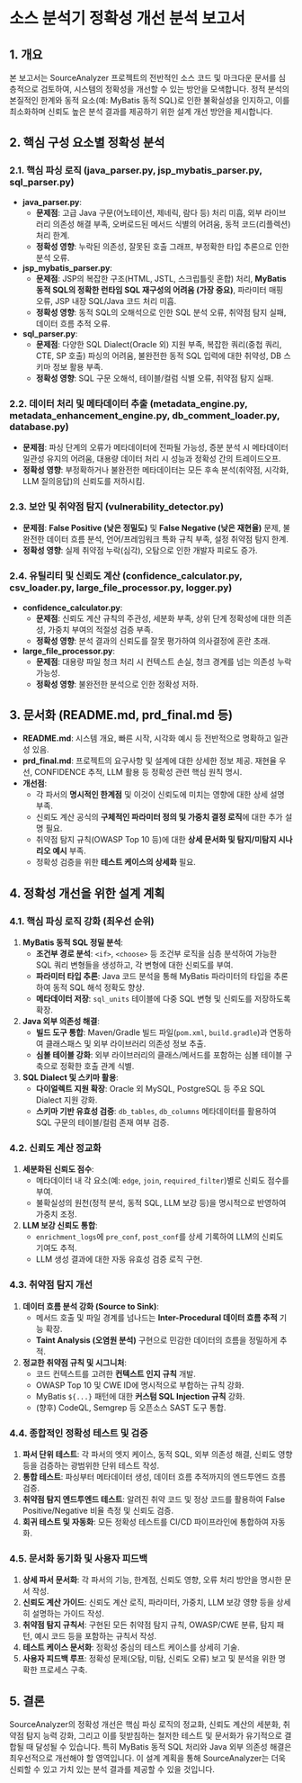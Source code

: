 # 소스 분석기 정확성 개선 분석 보고서

## 1. 개요
본 보고서는 SourceAnalyzer 프로젝트의 전반적인 소스 코드 및 마크다운 문서를 심층적으로 검토하여, 시스템의 정확성을 개선할 수 있는 방안을 모색합니다. 정적 분석의 본질적인 한계와 동적 요소(예: MyBatis 동적 SQL)로 인한 불확실성을 인지하고, 이를 최소화하며 신뢰도 높은 분석 결과를 제공하기 위한 설계 개선 방안을 제시합니다.

## 2. 핵심 구성 요소별 정확성 분석

### 2.1. 핵심 파싱 로직 (java_parser.py, jsp_mybatis_parser.py, sql_parser.py)
*   **java_parser.py**:
    *   **문제점**: 고급 Java 구문(어노테이션, 제네릭, 람다 등) 처리 미흡, 외부 라이브러리 의존성 해결 부족, 오버로드된 메서드 식별의 어려움, 동적 코드(리플렉션) 처리 한계.
    *   **정확성 영향**: 누락된 의존성, 잘못된 호출 그래프, 부정확한 타입 추론으로 인한 분석 오류.
*   **jsp_mybatis_parser.py**:
    *   **문제점**: JSP의 복잡한 구조(HTML, JSTL, 스크립틀릿 혼합) 처리, **MyBatis 동적 SQL의 정확한 런타임 SQL 재구성의 어려움 (가장 중요)**, 파라미터 매핑 오류, JSP 내장 SQL/Java 코드 처리 미흡.
    *   **정확성 영향**: 동적 SQL의 오해석으로 인한 SQL 분석 오류, 취약점 탐지 실패, 데이터 흐름 추적 오류.
*   **sql_parser.py**:
    *   **문제점**: 다양한 SQL Dialect(Oracle 외) 지원 부족, 복잡한 쿼리(중첩 쿼리, CTE, SP 호출) 파싱의 어려움, 불완전한 동적 SQL 입력에 대한 취약성, DB 스키마 정보 활용 부족.
    *   **정확성 영향**: SQL 구문 오해석, 테이블/컬럼 식별 오류, 취약점 탐지 실패.

### 2.2. 데이터 처리 및 메타데이터 추출 (metadata_engine.py, metadata_enhancement_engine.py, db_comment_loader.py, database.py)
*   **문제점**: 파싱 단계의 오류가 메타데이터에 전파될 가능성, 증분 분석 시 메타데이터 일관성 유지의 어려움, 대용량 데이터 처리 시 성능과 정확성 간의 트레이드오프.
*   **정확성 영향**: 부정확하거나 불완전한 메타데이터는 모든 후속 분석(취약점, 시각화, LLM 질의응답)의 신뢰도를 저하시킴.

### 2.3. 보안 및 취약점 탐지 (vulnerability_detector.py)
*   **문제점**: **False Positive (낮은 정밀도)** 및 **False Negative (낮은 재현율)** 문제, 불완전한 데이터 흐름 분석, 언어/프레임워크 특화 규칙 부족, 설정 취약점 탐지 한계.
*   **정확성 영향**: 실제 취약점 누락(심각), 오탐으로 인한 개발자 피로도 증가.

### 2.4. 유틸리티 및 신뢰도 계산 (confidence_calculator.py, csv_loader.py, large_file_processor.py, logger.py)
*   **confidence_calculator.py**:
    *   **문제점**: 신뢰도 계산 규칙의 주관성, 세분화 부족, 상위 단계 정확성에 대한 의존성, 가중치 부여의 적절성 검증 부족.
    *   **정확성 영향**: 분석 결과의 신뢰도를 잘못 평가하여 의사결정에 혼란 초래.
*   **large_file_processor.py**:
    *   **문제점**: 대용량 파일 청크 처리 시 컨텍스트 손실, 청크 경계를 넘는 의존성 누락 가능성.
    *   **정확성 영향**: 불완전한 분석으로 인한 정확성 저하.

## 3. 문서화 (README.md, prd_final.md 등)
*   **README.md**: 시스템 개요, 빠른 시작, 시각화 예시 등 전반적으로 명확하고 일관성 있음.
*   **prd_final.md**: 프로젝트의 요구사항 및 설계에 대한 상세한 정보 제공. 재현율 우선, CONFIDENCE 추적, LLM 활용 등 정확성 관련 핵심 원칙 명시.
*   **개선점**:
    *   각 파서의 **명시적인 한계점** 및 이것이 신뢰도에 미치는 영향에 대한 상세 설명 부족.
    *   신뢰도 계산 공식의 **구체적인 파라미터 정의 및 가중치 결정 로직**에 대한 추가 설명 필요.
    *   취약점 탐지 규칙(OWASP Top 10 등)에 대한 **상세 문서화 및 탐지/미탐지 시나리오 예시** 부족.
    *   정확성 검증을 위한 **테스트 케이스의 상세화** 필요.

## 4. 정확성 개선을 위한 설계 계획

### 4.1. 핵심 파싱 로직 강화 (최우선 순위)
1.  **MyBatis 동적 SQL 정밀 분석**:
    *   **조건부 경로 분석**: `<if>`, `<choose>` 등 조건부 로직을 심층 분석하여 가능한 SQL 쿼리 변형들을 생성하고, 각 변형에 대한 신뢰도를 부여.
    *   **파라미터 타입 추론**: Java 코드 분석을 통해 MyBatis 파라미터의 타입을 추론하여 동적 SQL 해석 정확도 향상.
    *   **메타데이터 저장**: `sql_units` 테이블에 다중 SQL 변형 및 신뢰도를 저장하도록 확장.
2.  **Java 외부 의존성 해결**:
    *   **빌드 도구 통합**: Maven/Gradle 빌드 파일(`pom.xml`, `build.gradle`)과 연동하여 클래스패스 및 외부 라이브러리 의존성 정보 추출.
    *   **심볼 테이블 강화**: 외부 라이브러리의 클래스/메서드를 포함하는 심볼 테이블 구축으로 정확한 호출 관계 식별.
3.  **SQL Dialect 및 스키마 활용**:
    *   **다이얼렉트 지원 확장**: Oracle 외 MySQL, PostgreSQL 등 주요 SQL Dialect 지원 강화.
    *   **스키마 기반 유효성 검증**: `db_tables`, `db_columns` 메타데이터를 활용하여 SQL 구문의 테이블/컬럼 존재 여부 검증.

### 4.2. 신뢰도 계산 정교화
1.  **세분화된 신뢰도 점수**:
    *   메타데이터 내 각 요소(예: `edge`, `join`, `required_filter`)별로 신뢰도 점수를 부여.
    *   불확실성의 원천(정적 분석, 동적 SQL, LLM 보강 등)을 명시적으로 반영하여 가중치 조정.
2.  **LLM 보강 신뢰도 통합**:
    *   `enrichment_logs`에 `pre_conf`, `post_conf`를 상세 기록하여 LLM의 신뢰도 기여도 추적.
    *   LLM 생성 결과에 대한 자동 유효성 검증 로직 구현.

### 4.3. 취약점 탐지 개선
1.  **데이터 흐름 분석 강화 (Source to Sink)**:
    *   메서드 호출 및 파일 경계를 넘나드는 **Inter-Procedural 데이터 흐름 추적** 기능 확장.
    *   **Taint Analysis (오염원 분석)** 구현으로 민감한 데이터의 흐름을 정밀하게 추적.
2.  **정교한 취약점 규칙 및 시그니처**:
    *   코드 컨텍스트를 고려한 **컨텍스트 인지 규칙** 개발.
    *   OWASP Top 10 및 CWE ID에 명시적으로 부합하는 규칙 강화.
    *   MyBatis `${...}` 패턴에 대한 **커스텀 SQL Injection 규칙** 강화.
    *   (향후) CodeQL, Semgrep 등 오픈소스 SAST 도구 통합.

### 4.4. 종합적인 정확성 테스트 및 검증
1.  **파서 단위 테스트**: 각 파서의 엣지 케이스, 동적 SQL, 외부 의존성 해결, 신뢰도 영향 등을 검증하는 광범위한 단위 테스트 작성.
2.  **통합 테스트**: 파싱부터 메타데이터 생성, 데이터 흐름 추적까지의 엔드투엔드 흐름 검증.
3.  **취약점 탐지 엔드투엔드 테스트**: 알려진 취약 코드 및 정상 코드를 활용하여 False Positive/Negative 비율 측정 및 신뢰도 검증.
4.  **회귀 테스트 및 자동화**: 모든 정확성 테스트를 CI/CD 파이프라인에 통합하여 자동화.

### 4.5. 문서화 동기화 및 사용자 피드백
1.  **상세 파서 문서화**: 각 파서의 기능, 한계점, 신뢰도 영향, 오류 처리 방안을 명시한 문서 작성.
2.  **신뢰도 계산 가이드**: 신뢰도 계산 로직, 파라미터, 가중치, LLM 보강 영향 등을 상세히 설명하는 가이드 작성.
3.  **취약점 탐지 규칙서**: 구현된 모든 취약점 탐지 규칙, OWASP/CWE 분류, 탐지 패턴, 예시 코드 등을 포함하는 규칙서 작성.
4.  **테스트 케이스 문서화**: 정확성 중심의 테스트 케이스를 상세히 기술.
5.  **사용자 피드백 루프**: 정확성 문제(오탐, 미탐, 신뢰도 오류) 보고 및 분석을 위한 명확한 프로세스 구축.

## 5. 결론
SourceAnalyzer의 정확성 개선은 핵심 파싱 로직의 정교화, 신뢰도 계산의 세분화, 취약점 탐지 능력 강화, 그리고 이를 뒷받침하는 철저한 테스트 및 문서화가 유기적으로 결합될 때 달성될 수 있습니다. 특히 MyBatis 동적 SQL 처리와 Java 외부 의존성 해결은 최우선적으로 개선해야 할 영역입니다. 이 설계 계획을 통해 SourceAnalyzer는 더욱 신뢰할 수 있고 가치 있는 분석 결과를 제공할 수 있을 것입니다.